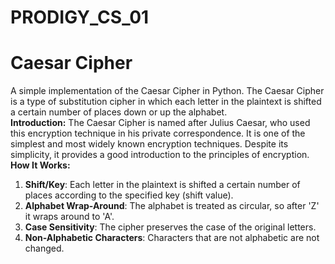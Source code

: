 # PRODIGY_CS_01
# Caesar Cipher
A simple implementation of the Caesar Cipher in Python. The Caesar Cipher is a type of substitution cipher in which each letter in the plaintext is shifted a certain number of places down or up the alphabet.                                                                                                                             
**Introduction:**
The Caesar Cipher is named after Julius Caesar, who used this encryption technique in his private correspondence. It is one of the simplest and most widely known encryption techniques. Despite its simplicity, it provides a good introduction to the principles of encryption.                                                       
**How It Works:**                                                                                                                                                     
1. **Shift/Key**: Each letter in the plaintext is shifted a certain number of places according to the specified key (shift value).                                    
2. **Alphabet Wrap-Around**: The alphabet is treated as circular, so after 'Z' it wraps around to 'A'.                                                                
3. **Case Sensitivity**: The cipher preserves the case of the original letters.                                                                                       
4. **Non-Alphabetic Characters**: Characters that are not alphabetic are not changed.                                                                                 
